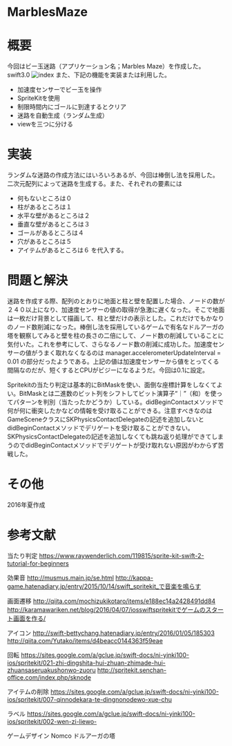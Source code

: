 
# MarblesMaze

# 概要
今回はビー玉迷路（アプリケーション名；Marbles Maze）を作成した。swift3.0
![index](https://user-images.githubusercontent.com/31681741/30111167-a9645970-9347-11e7-9844-dd0ce2686f18.gif)
また、下記の機能を実装または利用した。

* 加速度センサーでビー玉を操作
* SpriteKitを使用
* 制限時間内にゴールに到達するとクリア
* 迷路を自動生成（ランダム生成）
* viewを三つに分ける

# 実装
ランダムな迷路の作成方法にはいろいろあるが、今回は棒倒し法を採用した。
二次元配列によって迷路を生成する。また、それぞれの要素には
* 何もないところは０
* 柱があるところは１
* 水平な壁があるところは２
* 垂直な壁があるところは３
* ゴールがあるところは４
* 穴があるところは５
* アイテムがあるところは６
を代入する。

# 問題と解決
迷路を作成する際、配列のとおりに地面と柱と壁を配置した場合、ノードの数が２４０以上になり、加速度センサーの値の取得が急激に遅くなった。そこで地面は一枚だけ背景として描画して、柱と壁だけの表示とした。これだけでもかなりのノード数削減になった。棒倒し法を採用しているゲームで有名なドルアーガの塔を観察してみると壁を柱の長さの二倍にして、ノード数の削減していることに気付いた。これを参考にして、さらなるノード数の削減に成功した。加速度センサーの値がうまく取れなくなるのは
manager.accelerometerUpdateInterval = 0.01
の部分だったようである。上記の値は加速度センサーから値をとってくる間隔なのだが、短くするとCPUがビジーになるようだ。今回は0.1に設定。

Spritekitの当たり判定は基本的にBitMaskを使い、面倒な座標計算をしなくてよい。BitMaskとは二進数のビット列をシフトしてビット演算子“｜”（和）を使ってパターンを判別（当たったかどうか）している。didBeginContactメソッドで何が何に衝突したかなどの情報を受け取ることができる。注意すべきなのはGameSceneクラスにSKPhysicsContactDelegateの記述を追加しないとdidBeginContactメソッドでデリゲートを受け取ることができない。SKPhysicsContactDelegateの記述を追加しなくても跳ね返り処理ができてしまうのでdidBeginContactメソッドでデリゲートが受け取れない原因がわからず苦戦した。

# その他
2016年夏作成

# 参考文献
当たり判定
https://www.raywenderlich.com/119815/sprite-kit-swift-2-tutorial-for-beginners

効果音
http://musmus.main.jp/se.html
http://kappa-game.hatenadiary.jp/entry/2015/10/14/swift_spritekit_で音楽を鳴らす

画面遷移
http://qiita.com/mochizukikotaro/items/e188ec14a2428491dd84
http://karamawariken.net/blog/2016/04/07/iosswiftspritekitでゲームのスタート画面を作る/

アイコン
http://swift-bettychang.hatenadiary.jp/entry/2016/01/05/185303
http://qiita.com/Yutako/items/d4beacc0144363f59eae

回転
https://sites.google.com/a/gclue.jp/swift-docs/ni-yinki100-ios/spritekit/021-zhi-dingshita-hui-zhuan-zhimade-hui-zhuansaseruakushonwo-zuoru
http://spritekit.senchan-office.com/index.php/sknode

アイテムの削除
https://sites.google.com/a/gclue.jp/swift-docs/ni-yinki100-ios/spritekit/007-qinnodekara-te-dingnonodewo-xue-chu

ラベル
https://sites.google.com/a/gclue.jp/swift-docs/ni-yinki100-ios/spritekit/002-wen-zi-liewo-

ゲームデザイン
Nomco ドルアーガの塔

